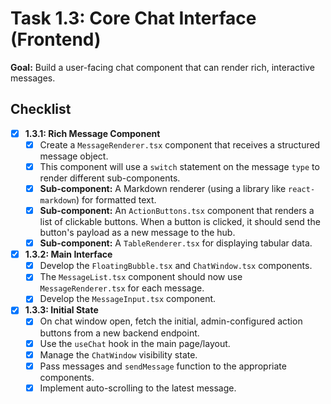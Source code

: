 # Task 1.3: Core Chat Interface (Frontend)

**Goal:** Build a user-facing chat component that can render rich, interactive messages.

## Checklist

- [x] **1.3.1: Rich Message Component**
  - [x] Create a `MessageRenderer.tsx` component that receives a structured message object.
  - [x] This component will use a `switch` statement on the message `type` to render different sub-components.
  - [x] **Sub-component:** A Markdown renderer (using a library like `react-markdown`) for formatted text.
  - [x] **Sub-component:** An `ActionButtons.tsx` component that renders a list of clickable buttons. When a button is clicked, it should send the button's payload as a new message to the hub.
  - [x] **Sub-component:** A `TableRenderer.tsx` for displaying tabular data.
- [x] **1.3.2: Main Interface**
  - [x] Develop the `FloatingBubble.tsx` and `ChatWindow.tsx` components.
  - [x] The `MessageList.tsx` component should now use `MessageRenderer.tsx` for each message.
  - [x] Develop the `MessageInput.tsx` component.
- [x] **1.3.3: Initial State**
  - [x] On chat window open, fetch the initial, admin-configured action buttons from a new backend endpoint.
  - [x] Use the `useChat` hook in the main page/layout.
  - [x] Manage the `ChatWindow` visibility state.
  - [x] Pass messages and `sendMessage` function to the appropriate components.
  - [x] Implement auto-scrolling to the latest message. 